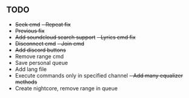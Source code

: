 ## TODO
- ~~Seek cmd~~
~~- Repeat fix~~
- ~~Previous fix~~
- ~~Add soundcloud search support~~
~~- Lyrics cmd fix~~
- ~~Disconnect cmd~~
~~- Join cmd~~
- ~~Add discord buttons~~
- Remove range cmd
- Save personal queue
- Add lang file
- Execute commands only in specified channel
~~- Add many equalizer methods~~
- Create nightcore, remove range in queue